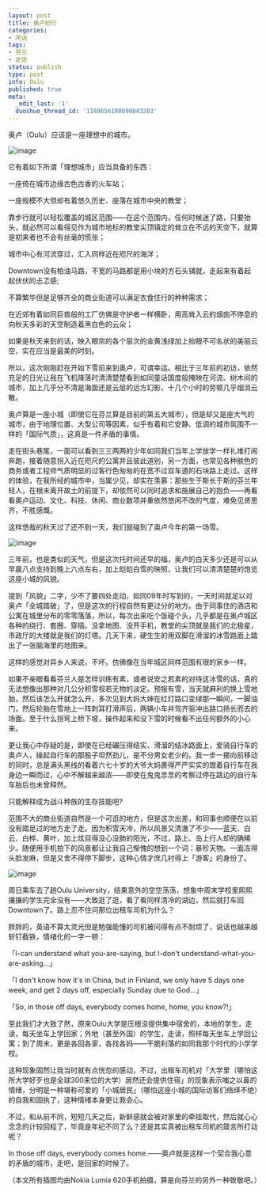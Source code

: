 ```yaml
---
layout: post
title: 奥卢纪行
categories:
- 闲话
tags:
- 芬兰
- 足迹
status: publish
type: post
info: Oulu
published: true
meta:
  _edit_last: '1'
  duoshuo_thread_id: '1189656188090843203'
---
```

奥卢（Oulu）应该是一座理想中的城市。

![image](http://i340.photobucket.com/albums/o350/claudxiao/2013-10-23_17-31-13_zps5329c033.jpg)

它有着如下所谓「理想城市」应当具备的东西：

一座倚在城市边缘古色古香的火车站；

一座规模不大但却有着悠久历史、座落在城市中央的教堂；

靠步行就可以轻松覆盖的城区范围——在这个范围内，任何时候迷了路，只要抬头，就必然可以看得见作为城市地标的教堂尖顶镇定的耸立在不远的天空下，就算是初来者也不会有丝毫的慌张；

城市中心有河流穿过，汇入同样近在咫尺的海洋；

Downtown没有柏油马路，不宽的马路都是用小块的方石头铺就，走起来有着起起伏伏的忐忑感;

不算繁华但是足够齐全的商业街道可以满足衣食住行的种种需求；

在近郊有着如同巨兽般的工厂仿佛是守护者一样横卧，用高耸入云的烟囱不停息的向秋天多彩的天空制造着黑白色的云朵；

如果是秋天来到的话，映入眼帘的各个层次的金黄浅绿加上抬眼不可名状的美丽云空，实在应当是最美的时刻。

所以，这次刚刚赶在开始下雪前来到奥卢，可谓幸运。相比于三年前的初访，依然充足的日光让我在飞机降落时清清楚楚看到如同童话国度般掩映在河流、树木间的城市，加上几乎分不清是海面还是云层的远方幻影，十几个小时的劳顿几乎烟消云散。

奥卢算是一座小城（即使它在芬兰算是目前的第五大城市），但是却又是座大气的城市，由于地理位置、大型公司等因素，似乎有着和它安静、低调的城市氛围不一样的「国际气质」，这真是一件矛盾的事情。

走在街头巷尾，一面可以看到三三两两的少年如同我们当年上学放学一样扎堆打闹奔跑，接着随意拐入近在咫尺的公寓并且彼此道别，另一方面，也常见各种肤色的商务或者工程师气质明显的过客行色匆匆的在宽不过双车道的石块路上走过。这样的体验，在我所经的城市中，当属少见，却实在羡慕：那些生于斯长于斯的芬兰年轻人，在根未离开故土的前提下，却依然可以同时追求和施展自己的抱负——再看看奥卢运动、文化、科技、休闲、商业数项并重依然悠闲不改的气度，难免见贤思齐，不胜感慨。

这样悠哉的秋天过了还不到一天，我们就碰到了奥卢今年的第一场雪。

![image](http://ww4.sinaimg.cn/large/66c8f6dfgw1e9s0ptd3ccj21kw0vy1hs.jpg)

三年前，也是类似的天气，但是这次托时间还早的福，奥卢的白天多少还是可以从早晨八点支持到晚上六点左右，加上皑皑白雪的映照，让我们可以清清楚楚的饱览这座小城的风貌。

提到「风貌」二字，少不了要四处走动，如同09年时写到的，一天时间就足以对奥卢「全城踏破」了，但是这次的行程自然有更过分的地方。由于同事住的酒店和公寓在城里分布的零零落落，所以，每次出来吃个饭碰个头，几乎都是在奥卢城区各种的绕行、套圈、穿插。没拿地图、没开手机，教堂的尖顶就是我们的北极星，市政厅的大楼就是我们的灯塔。几天下来，硬生生的用双脚在滑溜的冰雪路面上踏出了一张脑海里的地图来。

这样的感觉对异乡人来说，不坏。仿佛像在当年城区同样范围有限的家乡一样。

如果不亲眼看看芬兰人是怎样训练有素，或者说安之若素的对待这冰雪的话，真的无法想像出那种对几公分积雪视若无物的淡定。预报有雪，当天就麻利的换上雪地胎，然后该怎么开就怎么开，多次见到大妈大婶在红灯路口变绿那一瞬间，一脚油门，然后轮胎在雪地上一阵刺耳打滑声后，两辆小车并驾齐驱冲出路口扬长而去的场面。至于什么拐弯上桥下坡，操作起来和没下雪的时候看不出任何额外的小心来。

更让我心中存疑的是，即使在已经碾压得结实、滑溜的结冰路面上，爱骑自行车的奥卢人，操起自行车的那股子坦然劲儿，是不分男女老少的。我一步一挪向前移动的同时，总是满头黑线的看着六七十岁的大爷大妈裹得严严实实的蹬着自行车在我身边一瞬而过，心中不解越来越浓——即使在鬼鬼祟祟的考察过停在路边的自行车车胎后也未曾释然。

只能解释成为战斗种族的生存技能吧?

范围不大的商业街道自然是一个可逛的地方，但是这次出差，和同事也顺便在以前没有踏足过的地方走了走。因为积雪天冷，所以风景又清澈了不少——蓝天、白云、白桦、黄叶，加上炫目得没心没肺的阳光，不过，路上、岛上行人却的确稀少。随便用手机拍下的风景都让让我自己惭愧的想到一个词：暴殄天物。一面冻得头脸发麻，但是又舍不得停下脚步，这种心情才庶几衬得上「游客」的身份了。

![image](http://i340.photobucket.com/albums/o350/claudxiao/2013-10-23_17-30-26_zps38a5d71f.jpg)

周日乘车去了趟Oulu University，结果意外的空空荡荡，想象中周末学校里熙熙攘攘的学生完全没有——大致逛了逛，看了看同样清冷的湖边，然后就打车回Downtown了。路上忍不住问那位出租车司机为什么？

胖胖的，英语不算太灵光但是勉强能懂的司机被问得有点不耐烦了，说话也越来越斩钉截铁，情绪化的一字一顿：

「I-can understand what you-are-saying, but I-don't understand-what-you-are-asking...」

「I don't know how it's in China, but in Finland, we only have 5 days one week, and get 2 days off, especially Sunday due to God...」

「So, in those off days, everybody comes home, home, you know?!」

至此我们才大致了然，原来Oulu大学是压根没提供集中宿舍的，本地的学生，走读，每天坐车上学回家；外地（甚至外国）的学生，走读，照样每天坐车上学回公寓；到了周末，更是各回各家，各找各妈——干脆利落的如同我那个时代的小学学校。

这种现象固然让我当时就有点恍忽的感动，不过，出租车司机对「大学里（哪怕这所大学好歹也是全球300来位的大学）居然还会提供住宿」的现象表示嗤之以鼻的情绪，分明是一种堪称可爱的「小城居民」（哪怕这座小城的国际访客们络绎不绝）的自我和固执了，这种情绪本身更让我会心。

不过，和从前不同，短短几天之后，新鲜感就会被对家里的牵挂取代，然后就心心念念的计较回程了，毕竟是年纪不同了么？还是其实真被出租车司机的箴言所打动呢？

In those off days, everybody comes home.——奥卢就是这样一个契合我心意的矛盾的城市，走吧，是回家的时候了。

（本文所有插图均由Nokia Lumia 620手机拍摄，算是向芬兰的另外一种致敬吧。）

